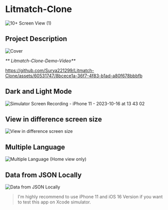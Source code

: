 # Litmatch-Clone

![10+ Screen View (1)](https://github.com/Surya221299/Litmatch-Clone/assets/60531747/d911191a-d091-453b-9bb6-3d56aeda16b5)


## **Project Description**

 ![Cover](https://github.com/Surya221299/Litmatch-Clone/assets/60531747/91421d8c-6564-4468-8083-4208b394e0fe)

_** Litmatch-Clone-Demo-Video**_



https://github.com/Surya221299/Litmatch-Clone/assets/60531747/8bcece1a-36f7-4f83-b1ad-a80f678bbbfb

## **Dark and Light Mode**

![Simulator Screen Recording - iPhone 11 - 2023-10-16 at 13 43 02](https://github.com/Surya221299/Litmatch-Clone/assets/60531747/2da2845c-7b1f-46a7-8015-483c752f4ead)

## **View in difference screen size**

![View in difference screen size](https://github.com/Surya221299/Litmatch-Clone/assets/60531747/32a447d0-15d9-4a77-b04d-f77b6398f053)

## **Multiple Language**

![Multiple Language (Home view only)](https://github.com/Surya221299/Litmatch-Clone/assets/60531747/03996636-d6be-4ff1-a43d-2f851a4d89be)

## **Data from JSON Locally**

![Data from JSON Locally](https://github.com/Surya221299/Litmatch-Clone/assets/60531747/47ce2b4c-e307-4501-a7c8-c23b13dfbd43)

> I'm highly recommend to use iPhone 11 and iOS 16 Version if you want to test this app on Xcode simulator.

